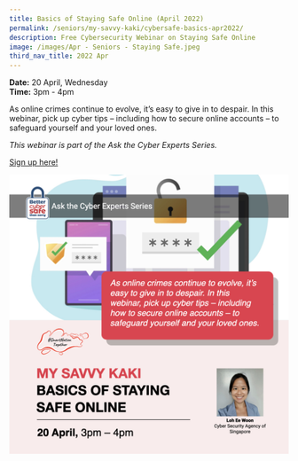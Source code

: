 ```yaml
---
title: Basics of Staying Safe Online (April 2022)
permalink: /seniors/my-savvy-kaki/cybersafe-basics-apr2022/
description: Free Cybersecurity Webinar on Staying Safe Online
image: /images/Apr - Seniors - Staying Safe.jpeg
third_nav_title: 2022 Apr
---
```


**Date:** 20 April, Wednesday
<br> **Time:** 3pm - 4pm

As online crimes continue to evolve, it’s easy to give in to despair. In this webinar, pick up cyber tips – including how to secure online accounts – to safeguard yourself and your loved ones. 

*This webinar is part of the Ask the Cyber Experts Series.*

[Sign up here! ](https://go.gov.sg/staysafeonline101-ss-apr20)

![Free Cybersecurity Webinar on Staying Safe Online for Seniors](/images/Apr%20-%20Seniors%20-%20Staying%20Safe.jpeg)